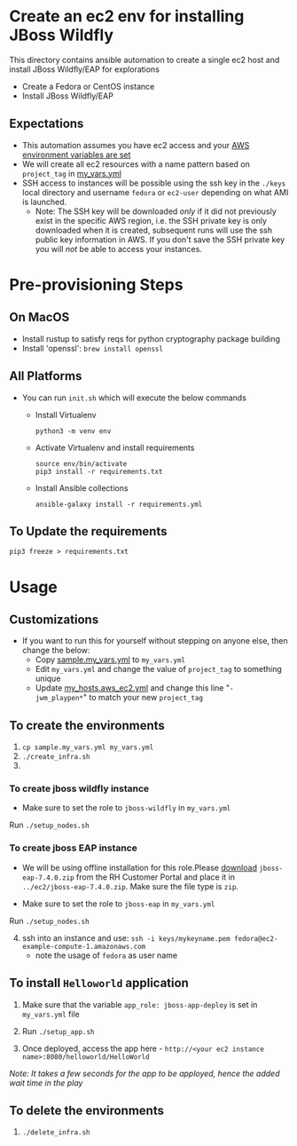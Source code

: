 # Create an ec2 env for installing JBoss Wildfly 

This directory contains ansible automation to create a single ec2 host and install JBoss Wildfly/EAP for explorations
* Create a Fedora or CentOS instance
* Install JBoss Wildfly/EAP

## Expectations 
* This automation assumes you have ec2 access and your [AWS environment variables are set](https://docs.aws.amazon.com/cli/latest/userguide/cli-configure-envvars.html)
* We will create all ec2 resources with a name pattern based on `project_tag` in [my_vars.yml](my_vars.yml) 
* SSH access to instances will be possible using the ssh key in the `./keys` local directory and username `fedora` or `ec2-user` depending on what AMI is launched.
   * Note:  The SSH key will be downloaded *only* if it did not previously exist in the specific AWS region, i.e. the SSH private key is only downloaded when it is created, subsequent runs will use the ssh public key information in AWS.  If you don't save the SSH private key you will *not* be able to access your instances.

# Pre-provisioning Steps
## On MacOS
 * Install rustup to satisfy reqs for python cryptography package building
 * Install 'openssl':  `brew install openssl`


## All Platforms
 * You can run `init.sh` which will execute the below commands
   * Install Virtualenv
      ```
      python3 -m venv env
      ```

   * Activate Virtualenv and install requirements
      ```
      source env/bin/activate
      pip3 install -r requirements.txt
      ```
   
   * Install Ansible collections
     ```
     ansible-galaxy install -r requirements.yml	
     ```

## To Update the requirements
   ```
   pip3 freeze > requirements.txt
   ``` 

# Usage
## Customizations
 * If you want to run this for yourself without stepping on anyone else, then change the below:
   * Copy [sample.my_vars.yml](sample.my_vars.yml) to `my_vars.yml`
   * Edit `my_vars.yml` and change the value of `project_tag` to something unique
   * Update [my_hosts.aws_ec2.yml](my_hosts.aws_ec2.yml) and change this line "`- jwm_playpen*`" to match your new `project_tag` 

## To create the environments
1. `cp sample.my_vars.yml my_vars.yml`
2. `./create_infra.sh`
3. 
### To create jboss wildfly instance

* Make sure to set the role to `jboss-wildfly` in `my_vars.yml`

Run `./setup_nodes.sh`

### To create jboss EAP instance

* We will be using offline installation for this role.Please [download](https://access.redhat.com/jbossnetwork/restricted/listSoftware.html?downloadType=distributions&product=appplatform&version=7.4) `jboss-eap-7.4.0.zip` from the RH Customer Portal and place it in `../ec2/jboss-eap-7.4.0.zip`. Make sure the file type is `zip`.

* Make sure to set the role to `jboss-eap` in `my_vars.yml`

Run `./setup_nodes.sh`

4. ssh into an instance and use: `ssh -i keys/mykeyname.pem fedora@ec2-example-compute-1.amazonaws.com`
   * note the usage of `fedora` as user name

## To install `Helloworld` application

1. Make sure that the variable `app_role: jboss-app-deploy` is set in `my_vars.yml` file 

2. Run `./setup_app.sh`

3. Once deployed, access the app here - `http://<your ec2 instance name>:8080/helloworld/HelloWorld`

_Note: It takes a few seconds for the app to be apployed, hence the added wait time in the play_ 
## To delete the environments
1. `./delete_infra.sh`

